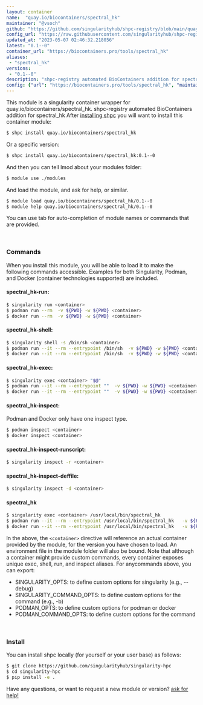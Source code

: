 ```yaml
---
layout: container
name:  "quay.io/biocontainers/spectral_hk"
maintainer: "@vsoch"
github: "https://github.com/singularityhub/shpc-registry/blob/main/quay.io/biocontainers/spectral_hk/container.yaml"
config_url: "https://raw.githubusercontent.com/singularityhub/shpc-registry/main/quay.io/biocontainers/spectral_hk/container.yaml"
updated_at: "2023-05-07 02:46:32.218056"
latest: "0.1--0"
container_url: "https://biocontainers.pro/tools/spectral_hk"
aliases:
 - "spectral_hk"
versions:
 - "0.1--0"
description: "shpc-registry automated BioContainers addition for spectral_hk"
config: {"url": "https://biocontainers.pro/tools/spectral_hk", "maintainer": "@vsoch", "description": "shpc-registry automated BioContainers addition for spectral_hk", "latest": {"0.1--0": "sha256:984f2b75bdbdfc00be04e8e2c75b8780d112d2fb12e53b935678156c39605d1f"}, "tags": {"0.1--0": "sha256:984f2b75bdbdfc00be04e8e2c75b8780d112d2fb12e53b935678156c39605d1f"}, "docker": "quay.io/biocontainers/spectral_hk", "aliases": {"spectral_hk": "/usr/local/bin/spectral_hk"}}
---
```


This module is a singularity container wrapper for quay.io/biocontainers/spectral_hk.
shpc-registry automated BioContainers addition for spectral_hk
After [installing shpc](#install) you will want to install this container module:


```bash
$ shpc install quay.io/biocontainers/spectral_hk
```

Or a specific version:

```bash
$ shpc install quay.io/biocontainers/spectral_hk:0.1--0
```

And then you can tell lmod about your modules folder:

```bash
$ module use ./modules
```

And load the module, and ask for help, or similar.

```bash
$ module load quay.io/biocontainers/spectral_hk/0.1--0
$ module help quay.io/biocontainers/spectral_hk/0.1--0
```

You can use tab for auto-completion of module names or commands that are provided.

<br>

### Commands

When you install this module, you will be able to load it to make the following commands accessible.
Examples for both Singularity, Podman, and Docker (container technologies supported) are included.

#### spectral_hk-run:

```bash
$ singularity run <container>
$ podman run --rm  -v ${PWD} -w ${PWD} <container>
$ docker run --rm  -v ${PWD} -w ${PWD} <container>
```

#### spectral_hk-shell:

```bash
$ singularity shell -s /bin/sh <container>
$ podman run --it --rm --entrypoint /bin/sh  -v ${PWD} -w ${PWD} <container>
$ docker run --it --rm --entrypoint /bin/sh  -v ${PWD} -w ${PWD} <container>
```

#### spectral_hk-exec:

```bash
$ singularity exec <container> "$@"
$ podman run --it --rm --entrypoint ""  -v ${PWD} -w ${PWD} <container> "$@"
$ docker run --it --rm --entrypoint ""  -v ${PWD} -w ${PWD} <container> "$@"
```

#### spectral_hk-inspect:

Podman and Docker only have one inspect type.

```bash
$ podman inspect <container>
$ docker inspect <container>
```

#### spectral_hk-inspect-runscript:

```bash
$ singularity inspect -r <container>
```

#### spectral_hk-inspect-deffile:

```bash
$ singularity inspect -d <container>
```


#### spectral_hk

```bash
$ singularity exec <container> /usr/local/bin/spectral_hk
$ podman run --it --rm --entrypoint /usr/local/bin/spectral_hk   -v ${PWD} -w ${PWD} <container> -c " $@"
$ docker run --it --rm --entrypoint /usr/local/bin/spectral_hk   -v ${PWD} -w ${PWD} <container> -c " $@"
```



In the above, the `<container>` directive will reference an actual container provided
by the module, for the version you have chosen to load. An environment file in the
module folder will also be bound. Note that although a container
might provide custom commands, every container exposes unique exec, shell, run, and
inspect aliases. For anycommands above, you can export:

 - SINGULARITY_OPTS: to define custom options for singularity (e.g., --debug)
 - SINGULARITY_COMMAND_OPTS: to define custom options for the command (e.g., -b)
 - PODMAN_OPTS: to define custom options for podman or docker
 - PODMAN_COMMAND_OPTS: to define custom options for the command

<br>

### Install

You can install shpc locally (for yourself or your user base) as follows:

```bash
$ git clone https://github.com/singularityhub/singularity-hpc
$ cd singularity-hpc
$ pip install -e .
```

Have any questions, or want to request a new module or version? [ask for help!](https://github.com/singularityhub/singularity-hpc/issues)